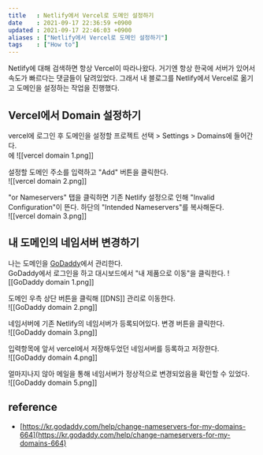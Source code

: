 ```yaml
---
title   : Netlify에서 Vercel로 도메인 설정하기
date    : 2021-09-17 22:36:59 +0900
updated : 2021-09-17 22:46:03 +0900
aliases : ["Netlify에서 Vercel로 도메인 설정하기"]
tags    : ["How to"]
---
```


Netlify에 대해 검색하면 항상 Vercel이 따라나왔다. 거기엔 항상 한국에 서버가 있어서 속도가 빠르다는 댓글들이 달려있었다. 그래서 내 블로그를 Netlify에서 Vercel로 옮기고 도메인을 설정하는 작업을 진행했다.

## Vercel에서 Domain 설정하기  
vercel에 로그인 후 도메인을 설정할 프로젝트 선택 > Settings > Domains에 들어간다.  
에
![[vercel domain 1.png]]

설정할 도메인 주소를 입력하고 "Add" 버튼을 클릭한다.  
![[vercel domain 2.png]]  

"or Nameservers" 탭을 클릭하면 기존 Netlify 설정으로 인해 "Invalid Configuration"이 뜬다. 하단의 "Intended Nameservers"를 복사해둔다.  
![[vercel domain 3.png]]


## 내 도메인의 네임서버 변경하기
나는 도메인을 [GoDaddy](https://dashboard.godaddy.com/venture?ventureId=cc83cb51-7164-46ea-a959-54de76e82480)에서 관리한다.    
GoDaddy에서 로그인을 하고 대시보드에서 "내 제품으로 이동"을 클릭한다.
![[GoDaddy domain 1.png]]

도메인 우측 상단 버튼을 클릭해 [[DNS]] 관리로 이동한다.  
![[GoDaddy domain 2.png]]

네임서버에 기존 Netlify의 네임서버가 등록되어있다. 변경 버튼을 클릭한다.  
![[GoDaddy domain 3.png]]

입력항목에 앞서 vercel에서 저장해두었던 네임서버를 등록하고 저장한다.  
![[GoDaddy domain 4.png]]

얼마지나지 않아 메일을 통해 네임서버가 정상적으로 변경되었음을 확인할 수 있었다.  
![[GoDaddy domain 5.png]]


## reference
- [https://kr.godaddy.com/help/change-nameservers-for-my-domains-664](https://kr.godaddy.com/help/change-nameservers-for-my-domains-664)